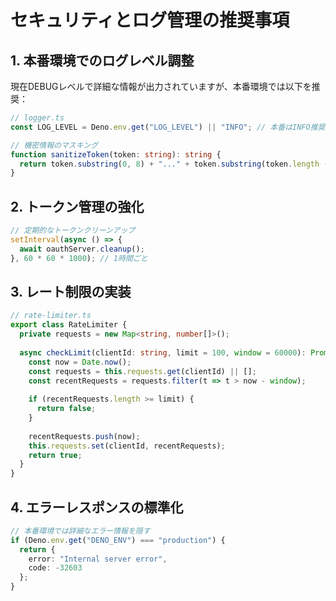 # セキュリティとログ管理の推奨事項

## 1. 本番環境でのログレベル調整

現在DEBUGレベルで詳細な情報が出力されていますが、本番環境では以下を推奨：

```typescript
// logger.ts
const LOG_LEVEL = Deno.env.get("LOG_LEVEL") || "INFO"; // 本番はINFO推奨

// 機密情報のマスキング
function sanitizeToken(token: string): string {
  return token.substring(0, 8) + "..." + token.substring(token.length - 4);
}
```

## 2. トークン管理の強化

```typescript
// 定期的なトークンクリーンアップ
setInterval(async () => {
  await oauthServer.cleanup();
}, 60 * 60 * 1000); // 1時間ごと
```

## 3. レート制限の実装

```typescript
// rate-limiter.ts
export class RateLimiter {
  private requests = new Map<string, number[]>();
  
  async checkLimit(clientId: string, limit = 100, window = 60000): Promise<boolean> {
    const now = Date.now();
    const requests = this.requests.get(clientId) || [];
    const recentRequests = requests.filter(t => t > now - window);
    
    if (recentRequests.length >= limit) {
      return false;
    }
    
    recentRequests.push(now);
    this.requests.set(clientId, recentRequests);
    return true;
  }
}
```

## 4. エラーレスポンスの標準化

```typescript
// 本番環境では詳細なエラー情報を隠す
if (Deno.env.get("DENO_ENV") === "production") {
  return {
    error: "Internal server error",
    code: -32603
  };
}
```